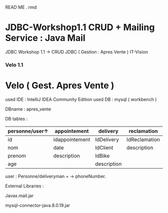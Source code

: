 READ ME . rmd 


# JDBC-Workshop1.1 CRUD + Mailing Service : Java Mail
JDBC Workshop 1.1  → CRUD JDBC ( Gestion : Apres Vente ) 
IT-Vision

### Velo 1.1 

# Velo ( Gest. Apres Vente )   #
 
used IDE : IntelliJ IDEA Community Edition
used DB : mysql ( workbench ) 

DBname : apres_vente

DB tables :

| personne/user↑ | appointement   | delivery    | reclamation   | repair   |
|----------------|----------------|-------------|---------------|----------|
| id             | idappointement | IdDelivery  | IdReclamation | IdRepair |
| nom            | date           | IdClient    | description   | IdBike   |
| prenom         | description    | IdBike      |               |          |
| age            |                | description |               |          |



user : Personne/deliveryman + → phoneNumber.

External Libraries : 

Javax.mail.jar

mysql-connector-java.8.0.19.jar

